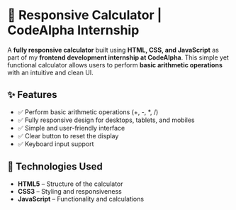 # 🧮 Responsive Calculator | CodeAlpha Internship

A **fully responsive calculator** built using **HTML, CSS, and JavaScript** as part of my **frontend development internship at CodeAlpha**. This simple yet functional calculator allows users to perform **basic arithmetic operations** with an intuitive and clean UI.

## ✨ Features

- ✅ Perform basic arithmetic operations (+, -, *, /)
- ✅ Fully responsive design for desktops, tablets, and mobiles
- ✅ Simple and user-friendly interface
- ✅ Clear button to reset the display
- ✅ Keyboard input support

## 📂 Technologies Used

- **HTML5** – Structure of the calculator
- **CSS3** – Styling and responsiveness
- **JavaScript** – Functionality and calculations


